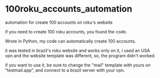 # 100roku_accounts_automation
automation for create 100 accounts on roku's website

if you need to create 100 roku accounts, you found the code.

Wrote in Python, my code can automatically create 100 accounts.

it was tested in brazil's roku website and works only on it, i used an USA vpn and the website template was different, so, the program didn't worked.

if you want to use it, be sure to change the "mail" template with yours on "testmail.app", and connect to a brazil server with your vpn.
